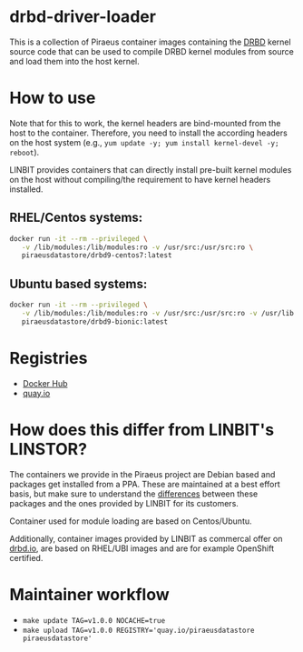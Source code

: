 # drbd-driver-loader

This is a collection of Piraeus container images containing the [DRBD](https://github.com/LINBIT/drbd-9.0)
kernel source code that can be used to compile DRBD kernel modules from source and load them into the host
kernel.

# How to use

Note that for this to work, the kernel headers are bind-mounted from the host to the container. Therefore, you
need to install the according headers on the host system (e.g., `yum update -y; yum install kernel-devel -y; reboot`).

LINBIT provides containers that can directly install pre-built kernel modules on the host without
compiling/the requirement to have kernel headers installed.

## RHEL/Centos systems:

```sh
docker run -it --rm --privileged \
   -v /lib/modules:/lib/modules:ro -v /usr/src:/usr/src:ro \
   piraeusdatastore/drbd9-centos7:latest
```

## Ubuntu based systems:

```sh
docker run -it --rm --privileged \
   -v /lib/modules:/lib/modules:ro -v /usr/src:/usr/src:ro -v /usr/lib:/usr/lib:ro \
   piraeusdatastore/drbd9-bionic:latest
```

# Registries
- [Docker Hub](https://hub.docker.com/r/piraeusdatastore/)
- [quay.io](https://quay.io/repository/piraeusdatastore/)

# How does this differ from LINBIT's LINSTOR?
The containers we provide in the Piraeus project are Debian based and packages get installed from a
PPA. These are maintained at a best effort basis, but make sure to understand the
[differences](https://launchpad.net/~linbit/+archive/ubuntu/linbit-drbd9-stack) between these packages and the
ones provided by LINBIT for its customers.

Container used for module loading are based on Centos/Ubuntu.

Additionally, container images provided by LINBIT as commercal offer on [drbd.io](http://drbd.io), are based
on RHEL/UBI images and are for example OpenShift certified.

# Maintainer workflow
- `make update TAG=v1.0.0 NOCACHE=true`
- `make upload TAG=v1.0.0 REGISTRY='quay.io/piraeusdatastore piraeusdatastore'`
